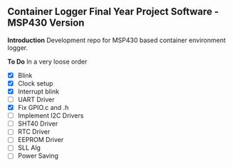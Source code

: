 ## **Container Logger Final Year Project Software - MSP430 Version**

**Introduction**
Development repo for MSP430 based container environment logger.

**To Do**
In a very loose order
 - [x] Blink
 - [x] Clock setup
 - [x] Interrupt blink
 - [ ] UART Driver
 - [X] Fix GPIO.c and .h
 - [ ] Implement I2C Drivers
 - [ ] SHT40 Driver
 - [ ] RTC Driver
 - [ ] EEPROM Driver
 - [ ] SLL Alg
 - [ ] Power Saving

